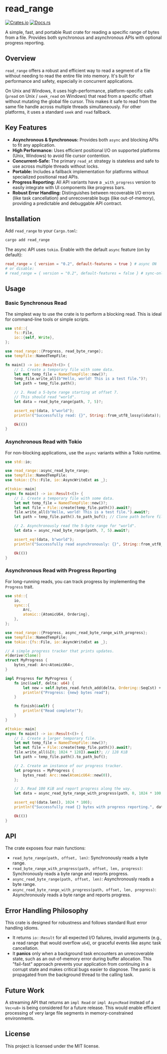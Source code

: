 # read_range

[![Crates.io](https://img.shields.io/crates/v/read_range.svg)](https://crates.io/crates/read_range)
[![Docs.rs](https://docs.rs/read_range/badge.svg)](https://docs.rs/read_range)

A simple, fast, and portable Rust crate for reading a specific range of bytes from a file. Provides both synchronous and asynchronous APIs with optional progress reporting.

## Overview

`read_range` offers a robust and efficient way to read a segment of a file without needing to read the entire file into memory. It's built for performance and safety, especially in concurrent applications.

On Unix and Windows, it uses high-performance, platform-specific calls (`pread` on Unix / `seek_read` on Windows) that read from a specific offset without mutating the global file cursor. This makes it safe to read from the same file handle across multiple threads simultaneously. For other platforms, it uses a standard `seek` and `read` fallback.

## Key Features

- **Asynchronous & Synchronous:** Provides both `async` and blocking APIs to fit any application.
- **High Performance:** Uses efficient positional I/O on supported platforms (Unix, Windows) to avoid file cursor contention.
- **Concurrent-Safe:** The primary `read_at` strategy is stateless and safe to use across multiple threads without locks.
- **Portable:** Includes a fallback implementation for platforms without specialized positional read APIs.
- **Progress Reporting:** All API variants have a `_with_progress` version to easily integrate with UI components like progress bars.
- **Robust Error Handling:** Distinguishes between recoverable I/O errors (like task cancellation) and unrecoverable bugs (like out-of-memory), providing a predictable and debuggable API contract.

## Installation

Add `read_range` to your `Cargo.toml`:

```sh
cargo add read_range
```

The async API uses `tokio`. Enable with the default `async` feature (on by default):

```toml
read_range = { version = "0.2", default-features = true } # async ON
# or disable:
# read_range = { version = "0.2", default-features = false } # sync-only
```

## Usage

### Basic Synchronous Read

The simplest way to use the crate is to perform a blocking read. This is ideal for command-line tools or simple scripts.

```rust
use std::{
    fs::File,
    io::{self, Write},
};

use read_range::{Progress, read_byte_range};
use tempfile::NamedTempFile;

fn main() -> io::Result<()> {
    // 1. Create a temporary file with some data.
    let mut temp_file = NamedTempFile::new()?;
    temp_file.write_all(b"Hello, world! This is a test file.")?;
    let path = temp_file.path();

    // 2. Read a 5-byte range starting at offset 7.
    // This should read "world".
    let data = read_byte_range(path, 7, 5)?;

    assert_eq!(data, b"world");
    println!("Successfully read: {}", String::from_utf8_lossy(&data));

    Ok(())
}
```

### Asynchronous Read with Tokio

For non-blocking applications, use the `async` variants within a Tokio runtime.

```rust
use std::io;

use read_range::async_read_byte_range;
use tempfile::NamedTempFile;
use tokio::{fs::File, io::AsyncWriteExt as _};

#[tokio::main]
async fn main() -> io::Result<()> {
    // 1. Create a temporary file with some data.
    let mut temp_file = NamedTempFile::new()?;
    let mut file = File::create(temp_file.path()).await?;
    file.write_all(b"Hello, world! This is a test file.").await?;
    let path = temp_file.path().to_path_buf(); // Clone path before file is dropped.

    // 2. Asynchronously read the 5-byte range for "world".
    let data = async_read_byte_range(path, 7, 5).await?;

    assert_eq!(data, b"world");
    println!("Successfully read asynchronously: {}", String::from_utf8_lossy(&data));

    Ok(())
}
```

### Asynchronous Read with Progress Reporting

For long-running reads, you can track progress by implementing the `Progress` trait.

```rust
use std::{
    io,
    sync::{
        Arc,
        atomic::{AtomicU64, Ordering},
    },
};

use read_range::{Progress, async_read_byte_range_with_progress};
use tempfile::NamedTempFile;
use tokio::{fs::File, io::AsyncWriteExt as _};

// A simple progress tracker that prints updates.
#[derive(Clone)]
struct MyProgress {
    bytes_read: Arc<AtomicU64>,
}

impl Progress for MyProgress {
    fn inc(&self, delta: u64) {
        let new = self.bytes_read.fetch_add(delta, Ordering::SeqCst) + delta;
        println!("Progress: {new} bytes read");
    }

    fn finish(&self) {
        println!("Read complete!");
    }
}

#[tokio::main]
async fn main() -> io::Result<()> {
    // 1. Create a larger temporary file.
    let mut temp_file = NamedTempFile::new()?;
    let mut file = File::create(temp_file.path()).await?;
    file.write_all(&[0; 1024 * 128]).await?; // 128 KiB
    let path = temp_file.path().to_path_buf();

    // 2. Create an instance of our progress tracker.
    let progress = MyProgress {
        bytes_read: Arc::new(AtomicU64::new(0)),
    };

    // 3. Read 100 KiB and report progress along the way.
    let data = async_read_byte_range_with_progress(path, 0, 1024 * 100, progress).await?;

    assert_eq!(data.len(), 1024 * 100);
    println!("Successfully read {} bytes with progress reporting.", data.len());

    Ok(())
}
```

## API

The crate exposes four main functions:

- `read_byte_range(path, offset, len)`: Synchronously reads a byte range.
- `read_byte_range_with_progress(path, offset, len, progress)`: Synchronously reads a byte range and reports progress.
- `async_read_byte_range(path, offset, len)`: Asynchronously reads a byte range.
- `async_read_byte_range_with_progress(path, offset, len, progress)`: Asynchronously reads a byte range and reports progress.

## Error Handling Philosophy

This crate is designed for robustness and follows standard Rust error handling idioms.

- It returns `io::Result` for all expected I/O failures, invalid arguments (e.g., a read range that would overflow `u64`), or graceful events like async task cancellation.
- It **panics** only when a background task encounters an unrecoverable state, such as an out-of-memory error during buffer allocation. This "fail-fast" approach prevents your application from continuing in a corrupt state and makes critical bugs easier to diagnose. The panic is propagated from the background thread to the calling task.

## Future Work
A streaming API that returns an `impl Read` or `impl AsyncRead` instead of a `Vec<u8>` is being considered for a future release. This would enable efficient processing of very large file segments in memory-constrained environments.

## License

This project is licensed under the MIT license.
